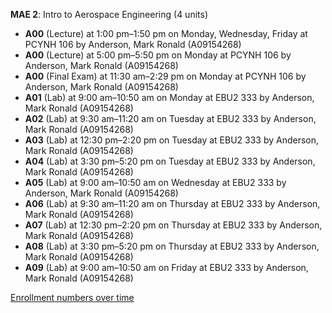 **MAE 2**: Intro to Aerospace Engineering (4 units)

- **A00** (Lecture) at 1:00 pm–1:50 pm on Monday, Wednesday, Friday at PCYNH 106 by Anderson, Mark Ronald (A09154268)
- **A00** (Lecture) at 5:00 pm–5:50 pm on Monday at PCYNH 106 by Anderson, Mark Ronald (A09154268)
- **A00** (Final Exam) at 11:30 am–2:29 pm on Monday at PCYNH 106 by Anderson, Mark Ronald (A09154268)
- **A01** (Lab) at 9:00 am–10:50 am on Monday at EBU2 333 by Anderson, Mark Ronald (A09154268)
- **A02** (Lab) at 9:30 am–11:20 am on Tuesday at EBU2 333 by Anderson, Mark Ronald (A09154268)
- **A03** (Lab) at 12:30 pm–2:20 pm on Tuesday at EBU2 333 by Anderson, Mark Ronald (A09154268)
- **A04** (Lab) at 3:30 pm–5:20 pm on Tuesday at EBU2 333 by Anderson, Mark Ronald (A09154268)
- **A05** (Lab) at 9:00 am–10:50 am on Wednesday at EBU2 333 by Anderson, Mark Ronald (A09154268)
- **A06** (Lab) at 9:30 am–11:20 am on Thursday at EBU2 333 by Anderson, Mark Ronald (A09154268)
- **A07** (Lab) at 12:30 pm–2:20 pm on Thursday at EBU2 333 by Anderson, Mark Ronald (A09154268)
- **A08** (Lab) at 3:30 pm–5:20 pm on Thursday at EBU2 333 by Anderson, Mark Ronald (A09154268)
- **A09** (Lab) at 9:00 am–10:50 am on Friday at EBU2 333 by Anderson, Mark Ronald (A09154268)

[Enrollment numbers over time](./MAE2.tsv)
